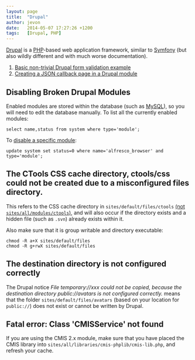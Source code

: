```yaml
---
layout: page
title:  "Drupal"
author: jevon
date:   2014-05-07 17:27:26 +1200
tags:   [Drupal, PHP]
---
```


[Drupal](Drupal.md) is a [PHP](PHP.md)-based web application framework, similar to [Symfony](Symfony.md) (but also wildly different and with much worse documentation).

1. [Basic non-trivial Drupal form validation example](Basic_non-trivial_Drupal_form_validation_example.md)
1. [Creating a JSON callback page in a Drupal module](Creating_a_JSON_callback_page_in_a_Drupal_module.md)

## Disabling Broken Drupal Modules
Enabled modules are stored within the database (such as [MySQL](MySQL.md)), so you will need to edit the database manually. To list all the currently enabled modules:

`select name,status from system where type='module';`

To <a href="http://drupal.org/node/157632">disable a specific module</a>:

`update system set status=0 where name='alfresco_browser' and type='module';`

## The CTools CSS cache directory, ctools/css could not be created due to a misconfigured files directory.
This refers to the CSS cache directory in `sites/default/files/ctools` <a href="http://drupal.org/node/1236770#comment-4933542">(not `sites/all/modules/ctools`)</a>, and will also occur if the directory exists and a hidden file (such as `.svn`) already exists within it.

Also make sure that it is group writable and directory executable:

```
chmod -R a+X sites/default/files
chmod -R g+rwX sites/default/files
```

## The destination directory is not configured correctly
The Drupal notice _File temporary://xxx could not be copied, because the destination directory public://avatars is not configured correctly._ means that the folder `sites/default/files/avatars` (based on your location for `public://`) does not exist or cannot be written by Drupal.

## Fatal error: Class 'CMISService' not found

If you are using the CMIS 2.x module, make sure that you have placed the CMIS library into `sites/all/libraries/cmis-phplib/cmis-lib.php`, and refresh your cache.
